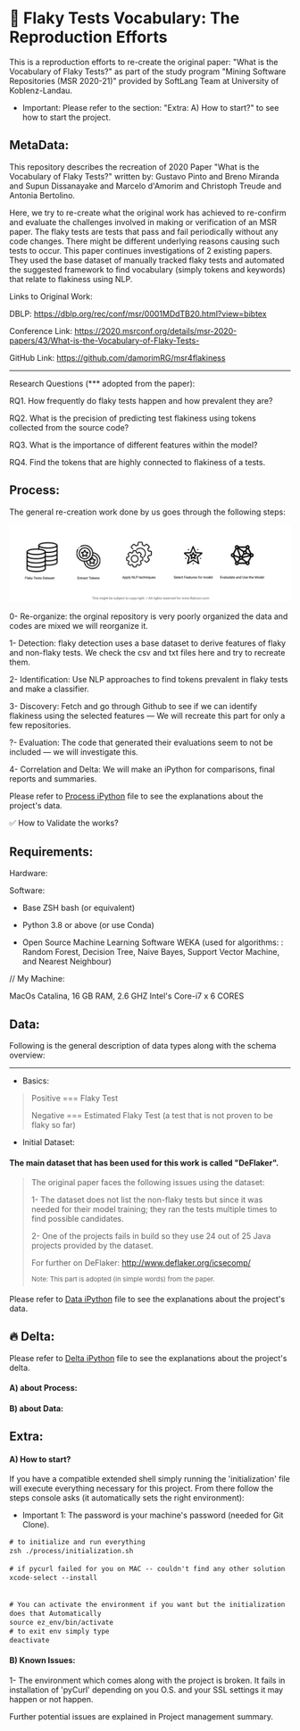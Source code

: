 # 🧪 Flaky Tests Vocabulary: The Reproduction Efforts

This is a reproduction efforts to re-create the original paper: "What is the Vocabulary of Flaky Tests?" as part of the 
study program "Mining Software Repositories (MSR 2020-21)" provided by SoftLang Team at University of Koblenz-Landau.

* Important: Please refer to the section: "Extra: A) How to start?" to see how to start the project.

## MetaData:
This repository describes the recreation of 2020 Paper "What is the Vocabulary of Flaky Tests?" written by: Gustavo Pinto and
               Breno Miranda and
               Supun Dissanayake and
               Marcelo d'Amorim and
               Christoph Treude and
               Antonia Bertolino.


Here, we try to re-create what the original work has achieved to re-confirm and evaluate the challenges involved in
making or verification of an MSR paper. The flaky tests are tests that pass and fail periodically without any code changes. 
There might be different underlying reasons causing such tests to occur. This paper continues investigations of 2 existing papers.
They used the base dataset of manually tracked flaky tests and automated the suggested framework to find vocabulary (simply tokens and keywords) that relate to flakiness using NLP. 


Links to Original Work:

DBLP: https://dblp.org/rec/conf/msr/0001MDdTB20.html?view=bibtex

Conference Link: https://2020.msrconf.org/details/msr-2020-papers/43/What-is-the-Vocabulary-of-Flaky-Tests-

GitHub Link: https://github.com/damorimRG/msr4flakiness

-----------------
Research Questions (*** adopted from the paper):

RQ1. How frequently do flaky tests happen and how prevalent they are?

RQ2. What is the precision of predicting test flakiness using tokens collected from the source code?

RQ3. What is the importance of different features within the model?

RQ4. Find the tokens that are highly connected to flakiness of a tests.

## Process:
The general re-creation work done by us goes through the following steps:

![Alt text](doc/diagrams/general-procedure.png?raw=true "General Procedure")


0- Re-organize: the orginal repository is very poorly organized the data and codes are mixed we will reorganize it.

1- Detection: flaky detection uses a base dataset to derive features of flaky and non-flaky tests. We check the csv and txt files here and try to recreate them.

2- Identification: Use NLP approaches to find tokens prevalent in flaky tests and make a classifier.

3- Discovery: Fetch and go through Github to see if we can identify flakiness using the selected features — We will recreate this part for only a few repositories.

?- Evaluation: The code that generated their evaluations seem to not be included — we will investigate this.

4- Correlation and Delta: We will make an iPython for comparisons, final reports and summaries.


Please refer to
[Process iPython](/process/process.ipynb) file to see the explanations about the project's data.

 ✅  How to Validate the works?

## Requirements:

Hardware:

Software:
- Base ZSH bash (or equivalent)

- Python 3.8 or above (or use Conda)

- Open Source Machine Learning Software WEKA (used for algorithms: : Random Forest, Decision Tree, Naive Bayes,
Support Vector Machine, and Nearest Neighbour)

// My Machine:

MacOs Catalina, 16 GB RAM, 2.6 GHZ Intel's Core-i7 x 6 CORES

## Data:
Following is the general description of data types along with the schema overview:

---
- Basics:

> Positive === Flaky Test
> 
> Negative === Estimated Flaky Test (a test that is not proven to be flaky so far)

- Initial Dataset:

#### The main dataset that has been used for this work is called "DeFlaker".


> The original paper faces the following issues using the dataset:
>
> 1- The dataset does not list the non-flaky tests but since it was needed for their model training; they ran the tests multiple times to find possible candidates.
>
> 2- One of the projects fails in build so they use 24 out of 25 Java projects provided by the dataset.
>
>
>For further on DeFlaker: http://www.deflaker.org/icsecomp/
> 
>  <sup>Note: This part is adopted (in simple words) from the paper. </sup>


Please refer to
[Data iPython](/data/data.ipynb) file to see the explanations about the project's data.




## 🔥 Delta:

Please refer to
[Delta iPython](/process/delta.ipynb) file to see the explanations about the project's delta.

#### A) about Process:

#### B) about Data:


## Extra:
#### A) How to start?

If you have a compatible extended shell simply running the 'initialization' file will execute 
everything necessary for this project. From there follow the steps console asks (it automatically sets the right environment):

- Important 1: The password is your machine's password (needed for Git Clone).

```shell
# to initialize and run everything
zsh ./process/initialization.sh

# if pycurl failed for you on MAC -- couldn't find any other solution 
xcode-select --install


# You can activate the environment if you want but the initialization does that Automatically
source ez_env/bin/activate
# to exit env simply type
deactivate
```


#### B) Known Issues:

1- The environment which comes along with the project is broken.
It fails in installation of 'pyCurl' depending on you O.S. and your SSL settings it may happen or not happen.

Further potential issues are explained in Project management summary.
